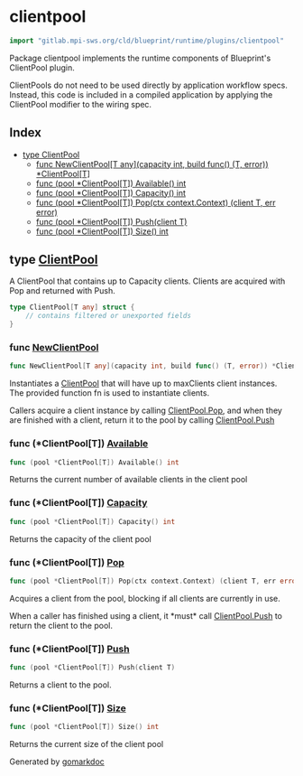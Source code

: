 <!-- Code generated by gomarkdoc. DO NOT EDIT -->

# clientpool

```go
import "gitlab.mpi-sws.org/cld/blueprint/runtime/plugins/clientpool"
```

Package clientpool implements the runtime components of Blueprint's ClientPool plugin.

ClientPools do not need to be used directly by application workflow specs. Instead, this code is included in a compiled application by applying the ClientPool modifier to the wiring spec.

## Index

- [type ClientPool](<#ClientPool>)
  - [func NewClientPool\[T any\]\(capacity int, build func\(\) \(T, error\)\) \*ClientPool\[T\]](<#NewClientPool>)
  - [func \(pool \*ClientPool\[T\]\) Available\(\) int](<#ClientPool[T].Available>)
  - [func \(pool \*ClientPool\[T\]\) Capacity\(\) int](<#ClientPool[T].Capacity>)
  - [func \(pool \*ClientPool\[T\]\) Pop\(ctx context.Context\) \(client T, err error\)](<#ClientPool[T].Pop>)
  - [func \(pool \*ClientPool\[T\]\) Push\(client T\)](<#ClientPool[T].Push>)
  - [func \(pool \*ClientPool\[T\]\) Size\(\) int](<#ClientPool[T].Size>)


<a name="ClientPool"></a>
## type [ClientPool](<https://gitlab.mpi-sws.org/cld/blueprint2/blueprint/blob/main/runtime/plugins/clientpool/clientpool.go#L16-L23>)

A ClientPool that contains up to Capacity clients. Clients are acquired with Pop and returned with Push.

```go
type ClientPool[T any] struct {
    // contains filtered or unexported fields
}
```

<a name="NewClientPool"></a>
### func [NewClientPool](<https://gitlab.mpi-sws.org/cld/blueprint2/blueprint/blob/main/runtime/plugins/clientpool/clientpool.go#L30>)

```go
func NewClientPool[T any](capacity int, build func() (T, error)) *ClientPool[T]
```

Instantiates a [ClientPool](<#ClientPool>) that will have up to maxClients client instances. The provided function fn is used to instantiate clients.

Callers acquire a client instance by calling [ClientPool.Pop](<#ClientPool.Pop>), and when they are finished with a client, return it to the pool by calling [ClientPool.Push](<#ClientPool.Push>)

<a name="ClientPool[T].Available"></a>
### func \(\*ClientPool\[T\]\) [Available](<https://gitlab.mpi-sws.org/cld/blueprint2/blueprint/blob/main/runtime/plugins/clientpool/clientpool.go#L99>)

```go
func (pool *ClientPool[T]) Available() int
```

Returns the current number of available clients in the client pool

<a name="ClientPool[T].Capacity"></a>
### func \(\*ClientPool\[T\]\) [Capacity](<https://gitlab.mpi-sws.org/cld/blueprint2/blueprint/blob/main/runtime/plugins/clientpool/clientpool.go#L89>)

```go
func (pool *ClientPool[T]) Capacity() int
```

Returns the capacity of the client pool

<a name="ClientPool[T].Pop"></a>
### func \(\*ClientPool\[T\]\) [Pop](<https://gitlab.mpi-sws.org/cld/blueprint2/blueprint/blob/main/runtime/plugins/clientpool/clientpool.go#L46>)

```go
func (pool *ClientPool[T]) Pop(ctx context.Context) (client T, err error)
```

Acquires a client from the pool, blocking if all clients are currently in use.

When a caller has finished using a client, it \*must\* call [ClientPool.Push](<#ClientPool.Push>) to return the client to the pool.

<a name="ClientPool[T].Push"></a>
### func \(\*ClientPool\[T\]\) [Push](<https://gitlab.mpi-sws.org/cld/blueprint2/blueprint/blob/main/runtime/plugins/clientpool/clientpool.go#L83>)

```go
func (pool *ClientPool[T]) Push(client T)
```

Returns a client to the pool.

<a name="ClientPool[T].Size"></a>
### func \(\*ClientPool\[T\]\) [Size](<https://gitlab.mpi-sws.org/cld/blueprint2/blueprint/blob/main/runtime/plugins/clientpool/clientpool.go#L94>)

```go
func (pool *ClientPool[T]) Size() int
```

Returns the current size of the client pool

Generated by [gomarkdoc](<https://github.com/princjef/gomarkdoc>)
